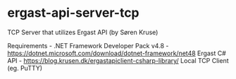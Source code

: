 # ergast-api-server-tcp
TCP Server that utilizes Ergast API (by Søren Kruse)

Requirements - .NET Framework Developer Pack v4.8 - https://dotnet.microsoft.com/download/dotnet-framework/net48
Ergast C# API - https://blog.krusen.dk/ergastapiclient-csharp-library/
Local TCP Client (eg. PuTTY)
